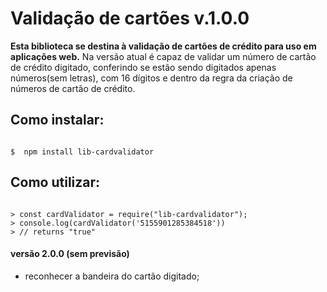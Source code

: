 # Validação de cartões v.1.0.0

**Esta biblioteca se destina à validação de cartões de crédito para uso em aplicações web.**
Na versão atual é capaz de validar um número de cartão de crédito digitado, conferindo se estão sendo digitados apenas números(sem letras), com 16 dígitos e dentro da regra da criação de números de cartão de crédito.

## Como instalar:

```shell

$  npm install lib-cardvalidator

```

## Como utilizar:

```node

> const cardValidator = require("lib-cardvalidator");
> console.log(cardValidator('5155901285384518'))
> // returns "true"

```

#### versão 2.0.0 (sem previsão)
- reconhecer a bandeira do cartão digitado;